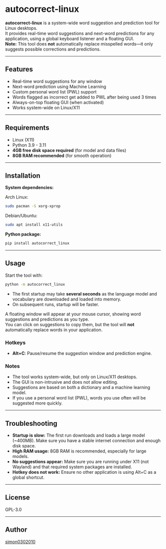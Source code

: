 # autocorrect-linux

**autocorrect-linux** is a system-wide word suggestion and prediction tool for Linux desktops.  
It provides real-time word suggestions and next-word predictions for any application, using a global keyboard listener and a floating GUI.  
**Note:** This tool does **not** automatically replace misspelled words—it only suggests possible corrections and predictions.

---

## Features

- Real-time word suggestions for any window
- Next-word prediction using Machine Learning
- Custom personal word list (PWL) support
- Words flagged as incorrect get added to PWL after being used 3 times
- Always-on-top floating GUI (when activated)
- Works system-wide on Linux/X11

---

## Requirements

- Linux (X11)
- Python 3.9 - 3.11
- **4GB free disk space required** (for model and data files)
- **8GB RAM recommended** (for smooth operation)

---

## Installation

**System dependencies:**

Arch Linux:
```bash
sudo pacman -S xorg-xprop
```

Debian/Ubuntu:
```bash
sudo apt install x11-utils
```

**Python package:**
```bash
pip install autocorrect_linux
```

---

## Usage

Start the tool with:
```bash
python -m autocorrect_linux
```

- The first startup may take **several seconds** as the language model and vocabulary are downloaded and loaded into memory.
- On subsequent runs, startup will be faster.

A floating window will appear at your mouse cursor, showing word suggestions and predictions as you type.  
You can click on suggestions to copy them, but the tool will **not** automatically replace words in your application.

### Hotkeys

- **Alt+C**: Pause/resume the suggestion window and prediction engine.

### Notes

- The tool works system-wide, but only on Linux/X11 desktops.
- The GUI is non-intrusive and does not allow editing.
- Suggestions are based on both a dictionary and a machine learning model.
- If you use a personal word list (PWL), words you use often will be suggested more quickly.

---

## Troubleshooting

- **Startup is slow:** The first run downloads and loads a large model (~400MB). Make sure you have a stable internet connection and enough disk space.
- **High RAM usage:** 8GB RAM is recommended, especially for large models.
- **No suggestions appear:** Make sure you are running under X11 (not Wayland) and that required system packages are installed.
- **Hotkey does not work:** Ensure no other application is using Alt+C as a global shortcut.

---

## License

GPL-3.0

---

## Author

[simon0302010](https://github.com/simon0302010/autocorrect-linux)